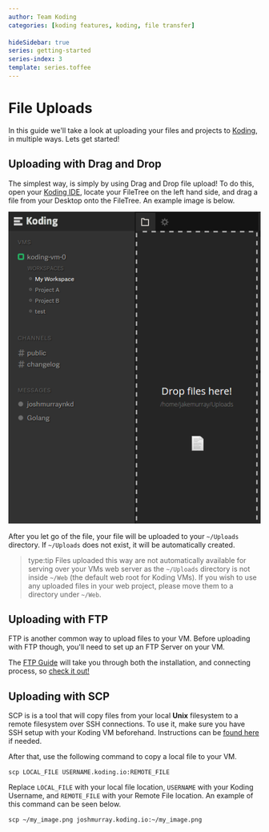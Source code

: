 ```yaml
---
author: Team Koding
categories: [koding features, koding, file transfer]

hideSidebar: true
series: getting-started
series-index: 3
template: series.toffee
---
```


# File Uploads

In this guide we'll take a look at uploading your files and projects to
[Koding][koding], in multiple ways. Lets get started!


## Uploading with Drag and Drop

The simplest way, is simply by using Drag and Drop file upload! To do
this, open your [Koding IDE][ide], locate your FileTree on the left hand
side, and drag a file from your Desktop onto the FileTree. An example
image is below.

![Drag and Drop Upload](drag-n-drop.png)

After you let go of the file, your file will be uploaded to your
`~/Uploads` directory. If `~/Uploads` does not exist, it will be automatically
created.

> type:tip
> Files uploaded this way are not automatically available for
serving over your VMs web server as the `~/Uploads` directory is not inside
`~/Web` (the default web root for Koding VMs). If you wish to use any uploaded
files in your web project, please move them to a directory under `~/Web`.

## Uploading with FTP

FTP is another common way to upload files to your VM. Before uploading
with FTP though, you'll need to set up an FTP Server on your VM.

The [FTP Guide][ftp] will take you through both the installation, and
connecting process, so [check it out!][ftp]

## Uploading with SCP

SCP is is a tool that will copy files from your local **Unix** filesystem
to a remote filesystem over SSH connections. To use it, make sure you
have SSH setup with your Koding VM beforehand. Instructions can be [found
here][ssh] if needed.

After that, use the following command to copy a local file to your VM.

```
scp LOCAL_FILE USERNAME.koding.io:REMOTE_FILE
```

Replace `LOCAL_FILE` with your local file location, `USERNAME` with your
Koding Username, and `REMOTE_FILE` with your Remote File location. An
example of this command can be seen below.

```
scp ~/my_image.png joshmurray.koding.io:~/my_image.png
```


[koding]: https://koding.com
[ide]: https://koding.com/IDE
[ftp]: /guides/setting-up-ftp-on-koding/
[ssh]: /guides/ssh-into-your-vm/
